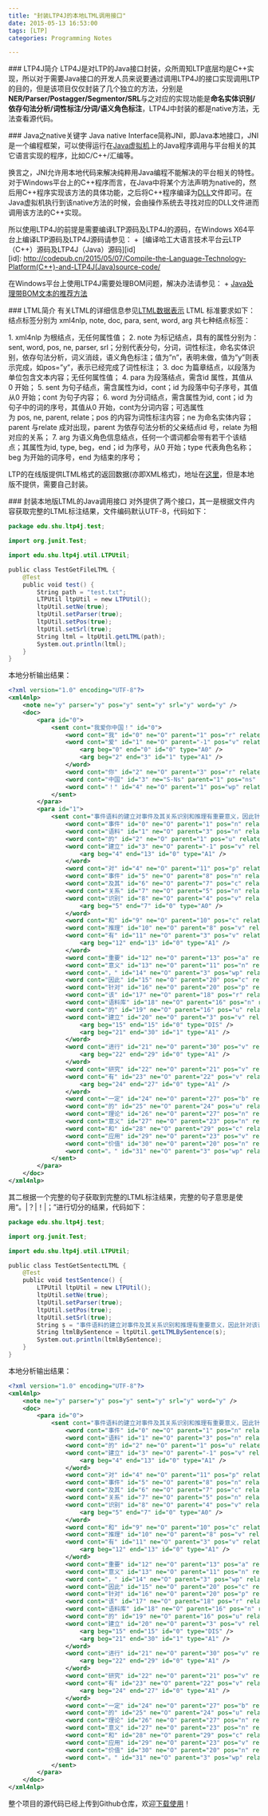 ```yaml
---
title: "封装LTP4J的本地LTML调用接口"
date: 2015-05-13 16:53:00
tags: [LTP]
categories: Programming Notes

---
```


### LTP4J简介
LTP4J是对LTP的Java接口封装，众所周知LTP底层均是C++实现，所以对于需要Java接口的开发人员来说要通过调用LTP4J的接口实现调用LTP的目的，但是该项目仅仅封装了几个独立的方法，分别是**NER/Parser/Postagger/Segmentor/SRL**与之对应的实现功能是**命名实体识别/依存句法分析/词性标注/分词/语义角色标注**，LTP4J中封装的都是native方法，无法查看源代码。

### Java之native关键字
Java native Interface简称JNI，即Java本地接口，JNI是一个编程框架，可以使得运行在[Java虚拟机](https://zh.wikipedia.org/wiki/Java%E8%99%9A%E6%8B%9F%E6%9C%BA)上的Java程序调用与平台相关的其它语言实现的程序，比如C/C++/汇编等。

换言之，JNI允许用本地代码来解决纯粹用Java编程不能解决的平台相关的特性。对于Windows平台上的C++程序而言，在Java中将某个方法声明为native的，然后用C++程序实现该方法的具体功能，之后将C++程序编译为[DLL](https://zh.wikipedia.org/wiki/%E5%8A%A8%E6%80%81%E9%93%BE%E6%8E%A5%E5%BA%93)文件即可。在Java虚拟机执行到该native方法的时候，会由操作系统去寻找对应的DLL文件进而调用该方法的C++实现。

所以使用LTP4J的前提是需要编译LTP源码及LTP4J的源码，在Windows X64平台上编译LTP源码及LTP4J源码请参见：
+ 
[编译哈工大语言技术平台云LTP（C++）源码及LTP4J（Java）源码][id]
[id]: http://codepub.cn/2015/05/07/Compile-the-Language-Technology-Platform(C++)-and-LTP4J(Java)source-code/

在Windows平台上使用LTP4J需要处理BOM问题，解决办法请参见：
+ [Java处理带BOM文本的推荐方法](http://codepub.cn/2015/05/12/Recommended-processing-method-of-text-with-bom-in-Java/)

### LTML简介
有关LTML的详细信息参见[LTML数据表示](https://github.com/HIT-SCIR/ltp/blob/master/doc/ltp-document-3.0.md)
LTML 标准要求如下：结点标签分别为 xml4nlp, note, doc, para, sent, word, arg 共七种结点标签：

1. xml4nlp 为根结点，无任何属性值；
2. note 为标记结点，具有的属性分别为：sent, word, pos, ne, parser, srl；分别代表分句，分词，词性标注，命名实体识别，依存句法分析，词义消歧，语义角色标注；值为”n”，表明未做，值为”y”则表示完成，如pos=”y”，表示已经完成了词性标注；
3. doc 为篇章结点，以段落为单位包含文本内容；无任何属性值；
4. para 为段落结点，需含id 属性，其值从0 开始；
5. sent 为句子结点，需含属性为id，cont；id 为段落中句子序号，其值从0 开始；cont 为句子内容；
6. word 为分词结点，需含属性为id, cont；id 为句子中的词的序号，其值从0 开始，cont为分词内容；可选属性为 pos, ne, parent, relate；pos 的内容为词性标注内容；ne 为命名实体内容；parent 与relate 成对出现，parent 为依存句法分析的父亲结点id 号，relate 为相对应的关系；
7. arg 为语义角色信息结点，任何一个谓词都会带有若干个该结点；其属性为id, type, beg，end；id 为序号，从0 开始；type 代表角色名称；beg 为开始的词序号，end 为结束的序号；

LTP的在线版提供LTML格式的返回数据(亦即XML格式)，地址在[这里](http://www.ltp-cloud.com/demo/)，但是本地版不提供，需要自己封装。

### 封装本地版LTML的Java调用接口
对外提供了两个接口，其一是根据文件内容获取完整的LTML标注结果，文件编码默认UTF-8，代码如下：
```java
package edu.shu.ltp4j.test;

import org.junit.Test;

import edu.shu.ltp4j.util.LTPUtil;

public class TestGetFileLTML {
    @Test
    public void test() {
        String path = "test.txt";
        LTPUtil ltpUtil = new LTPUtil();
        ltpUtil.setNe(true);
        ltpUtil.setParser(true);
        ltpUtil.setPos(true);
        ltpUtil.setSrl(true);
        String ltml = ltpUtil.getLTML(path);
        System.out.println(ltml);
    }
}
```
本地分析输出结果：
```xml
<?xml version="1.0" encoding="UTF-8"?>
<xml4nlp>
    <note ne="y" parser="y" pos="y" sent="y" srl="y" word="y" />
    <doc>
        <para id="0">
            <sent cont="我爱你中国！" id="0">
                <word cont="我" id="0" ne="O" parent="1" pos="r" relate="SBV" />
                <word cont="爱" id="1" ne="O" parent="-1" pos="v" relate="HED">
                    <arg beg="0" end="0" id="0" type="A0" />
                    <arg beg="2" end="3" id="1" type="A1" />
                </word>
                <word cont="你" id="2" ne="O" parent="3" pos="r" relate="ATT" />
                <word cont="中国" id="3" ne="S-Ns" parent="1" pos="ns" relate="VOB" />
                <word cont="！" id="4" ne="O" parent="1" pos="wp" relate="WP" />
            </sent>
        </para>
        <para id="1">
            <sent cont="事件语料的建立对事件及其关系识别和推理有重要意义，因此针对该语料库的建立进行研究有一定的理论意义和应用价值。" id="0">
                <word cont="事件" id="0" ne="O" parent="1" pos="n" relate="ATT" />
                <word cont="语料" id="1" ne="O" parent="3" pos="n" relate="ATT" />
                <word cont="的" id="2" ne="O" parent="1" pos="u" relate="RAD" />
                <word cont="建立" id="3" ne="O" parent="-1" pos="v" relate="HED">
                    <arg beg="4" end="13" id="0" type="A1" />
                </word>
                <word cont="对" id="4" ne="O" parent="11" pos="p" relate="ADV" />
                <word cont="事件" id="5" ne="O" parent="8" pos="n" relate="SBV" />
                <word cont="及其" id="6" ne="O" parent="7" pos="c" relate="LAD" />
                <word cont="关系" id="7" ne="O" parent="5" pos="n" relate="COO" />
                <word cont="识别" id="8" ne="O" parent="4" pos="v" relate="POB">
                    <arg beg="5" end="7" id="0" type="A0" />
                </word>
                <word cont="和" id="9" ne="O" parent="10" pos="c" relate="LAD" />
                <word cont="推理" id="10" ne="O" parent="8" pos="v" relate="COO" />
                <word cont="有" id="11" ne="O" parent="3" pos="v" relate="VOB">
                    <arg beg="12" end="13" id="0" type="A1" />
                </word>
                <word cont="重要" id="12" ne="O" parent="13" pos="a" relate="ATT" />
                <word cont="意义" id="13" ne="O" parent="11" pos="n" relate="VOB" />
                <word cont="，" id="14" ne="O" parent="3" pos="wp" relate="WP" />
                <word cont="因此" id="15" ne="O" parent="20" pos="c" relate="ADV" />
                <word cont="针对" id="16" ne="O" parent="20" pos="p" relate="ADV" />
                <word cont="该" id="17" ne="O" parent="18" pos="r" relate="ATT" />
                <word cont="语料库" id="18" ne="O" parent="16" pos="n" relate="POB" />
                <word cont="的" id="19" ne="O" parent="16" pos="u" relate="RAD" />
                <word cont="建立" id="20" ne="O" parent="3" pos="v" relate="COO">
                    <arg beg="15" end="15" id="0" type="DIS" />
                    <arg beg="21" end="30" id="1" type="A1" />
                </word>
                <word cont="进行" id="21" ne="O" parent="30" pos="v" relate="ATT">
                    <arg beg="22" end="29" id="0" type="A1" />
                </word>
                <word cont="研究" id="22" ne="O" parent="21" pos="v" relate="VOB" />
                <word cont="有" id="23" ne="O" parent="22" pos="v" relate="COO">
                    <arg beg="24" end="27" id="0" type="A1" />
                </word>
                <word cont="一定" id="24" ne="O" parent="27" pos="b" relate="ATT" />
                <word cont="的" id="25" ne="O" parent="24" pos="u" relate="RAD" />
                <word cont="理论" id="26" ne="O" parent="27" pos="n" relate="ATT" />
                <word cont="意义" id="27" ne="O" parent="23" pos="n" relate="VOB" />
                <word cont="和" id="28" ne="O" parent="29" pos="c" relate="LAD" />
                <word cont="应用" id="29" ne="O" parent="23" pos="v" relate="COO" />
                <word cont="价值" id="30" ne="O" parent="20" pos="n" relate="VOB" />
                <word cont="。" id="31" ne="O" parent="3" pos="wp" relate="WP" />
            </sent>
        </para>
    </doc>
</xml4nlp>
```

其二根据一个完整的句子获取到完整的LTML标注结果，完整的句子意思是使用“。|？|！|；”进行切分的结果，代码如下：
```java
package edu.shu.ltp4j.test;

import org.junit.Test;

import edu.shu.ltp4j.util.LTPUtil;

public class TestGetSentectLTML {
    @Test
    public void testSentence() {
        LTPUtil ltpUtil = new LTPUtil();
        ltpUtil.setNe(true);
        ltpUtil.setParser(true);
        ltpUtil.setPos(true);
        ltpUtil.setSrl(true);
        String s = "事件语料的建立对事件及其关系识别和推理有重要意义，因此针对该语料库的建立进行研究有一定的理论意义和应用价值。";
        String ltmlBySentence = ltpUtil.getLTMLBySentence(s);
        System.out.println(ltmlBySentence);
    }
}
```
本地分析输出结果：
```xml
<?xml version="1.0" encoding="UTF-8"?>
<xml4nlp>
    <note ne="y" parser="y" pos="y" sent="y" srl="y" word="y" />
    <doc>
        <para id="0">
            <sent cont="事件语料的建立对事件及其关系识别和推理有重要意义，因此针对该语料库的建立进行研究有一定的理论意义和应用价值。" id="0">
                <word cont="事件" id="0" ne="O" parent="1" pos="n" relate="ATT" />
                <word cont="语料" id="1" ne="O" parent="3" pos="n" relate="ATT" />
                <word cont="的" id="2" ne="O" parent="1" pos="u" relate="RAD" />
                <word cont="建立" id="3" ne="O" parent="-1" pos="v" relate="HED">
                    <arg beg="4" end="13" id="0" type="A1" />
                </word>
                <word cont="对" id="4" ne="O" parent="11" pos="p" relate="ADV" />
                <word cont="事件" id="5" ne="O" parent="8" pos="n" relate="SBV" />
                <word cont="及其" id="6" ne="O" parent="7" pos="c" relate="LAD" />
                <word cont="关系" id="7" ne="O" parent="5" pos="n" relate="COO" />
                <word cont="识别" id="8" ne="O" parent="4" pos="v" relate="POB">
                    <arg beg="5" end="7" id="0" type="A0" />
                </word>
                <word cont="和" id="9" ne="O" parent="10" pos="c" relate="LAD" />
                <word cont="推理" id="10" ne="O" parent="8" pos="v" relate="COO" />
                <word cont="有" id="11" ne="O" parent="3" pos="v" relate="VOB">
                    <arg beg="12" end="13" id="0" type="A1" />
                </word>
                <word cont="重要" id="12" ne="O" parent="13" pos="a" relate="ATT" />
                <word cont="意义" id="13" ne="O" parent="11" pos="n" relate="VOB" />
                <word cont="，" id="14" ne="O" parent="3" pos="wp" relate="WP" />
                <word cont="因此" id="15" ne="O" parent="20" pos="c" relate="ADV" />
                <word cont="针对" id="16" ne="O" parent="20" pos="p" relate="ADV" />
                <word cont="该" id="17" ne="O" parent="18" pos="r" relate="ATT" />
                <word cont="语料库" id="18" ne="O" parent="16" pos="n" relate="POB" />
                <word cont="的" id="19" ne="O" parent="16" pos="u" relate="RAD" />
                <word cont="建立" id="20" ne="O" parent="3" pos="v" relate="COO">
                    <arg beg="15" end="15" id="0" type="DIS" />
                    <arg beg="21" end="30" id="1" type="A1" />
                </word>
                <word cont="进行" id="21" ne="O" parent="30" pos="v" relate="ATT">
                    <arg beg="22" end="29" id="0" type="A1" />
                </word>
                <word cont="研究" id="22" ne="O" parent="21" pos="v" relate="VOB" />
                <word cont="有" id="23" ne="O" parent="22" pos="v" relate="COO">
                    <arg beg="24" end="27" id="0" type="A1" />
                </word>
                <word cont="一定" id="24" ne="O" parent="27" pos="b" relate="ATT" />
                <word cont="的" id="25" ne="O" parent="24" pos="u" relate="RAD" />
                <word cont="理论" id="26" ne="O" parent="27" pos="n" relate="ATT" />
                <word cont="意义" id="27" ne="O" parent="23" pos="n" relate="VOB" />
                <word cont="和" id="28" ne="O" parent="29" pos="c" relate="LAD" />
                <word cont="应用" id="29" ne="O" parent="23" pos="v" relate="COO" />
                <word cont="价值" id="30" ne="O" parent="20" pos="n" relate="VOB" />
                <word cont="。" id="31" ne="O" parent="3" pos="wp" relate="WP" />
            </sent>
        </para>
    </doc>
</xml4nlp>
```
整个项目的源代码已经上传到Github仓库，欢迎[下载使用](https://github.com/shijiebei2009/BuildLTMLForLTP)！
